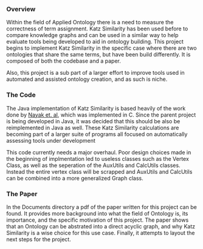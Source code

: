 ### Overview
Within the field of Applied Ontology there is a need to measure the correctness of term assignment. 
  Katz Similarity has been used before to compare knowledge graphs and can be used in a similar way to help evaluate tools being developed to aid in ontology building. 
  This project begins to implement Katz Similarity in the specific case where there are two ontologies that share the same terms, but have been build differently. 
  It is composed of both the codebase and a paper. 
  
Also, this project is a sub part of a larger effort to improve tools used in automated and assisted ontology creation, and as such is niche. 

### The Code
The Java implementation of Katz Similarity is based heavily of the work done by [Nayak et. al](https://github.com/guruprasadnk7/DAGSimilarityKatz), which was implemented in C. 
  Since the parent project is being developed in Java, it was decided that this should be also be reimplemented in Java as well. 
  These Katz Similarity calculations are becoming part of a larger suite of programs all focused on automatically assessing tools under development 

This code currently needs a major overhaul. 
  Poor design choices made in the beginning of implmentation led to useless classes such as the Vertex Class, as well as the seperation of the AuxUtils and CalcUtils classes. 
  Instead the entire vertex class will be scrapped and AuxUtils and CalcUtils can be combined into a more generalized Graph class. 

### The Paper
In the Documents directory a pdf of the paper written for this project can be found. 
  It provides more background into what the field of Ontology is, its importance, and the specific motivation of this project. 
  The paper shows that an Ontology can be abstrated into a direct acyclic graph, and why Katz Similarity is a wise choice for this use case. 
  Finally, it attempts to layout the next steps for the project. 
  
